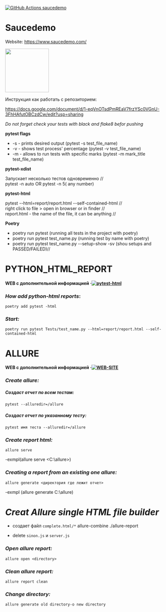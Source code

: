 [![GitHub Actions saucedemo](https://github.com/ivanovajulika/RedRover/actions/workflows/action.yml/badge.svg)](https://github.com/Elvorob/Saucedemo/actions)
# Saucedemo
Website: https://www.saucedemo.com/ 


[<img src="https://www.saucedemo.com/static/media/Login_Bot_graphic.20658452.png" width="140" height="140">](https://www.saucedemo.com/)


Инструкция как работать с репозиторием:

https://docs.google.com/document/d/1-eqVnOTsdPmREaV7frzYSc0VGnU-3FhHAfutOBCzdCw/edit?usp=sharing

*Do not forget check your tests with black and flake8 befor pushing*

**pytest flags**
- -s - prints desired output (pytest -s test_file_name)
- -v - shows test process' percentage (pytest -v test_file_name)
- -m - allows to run tests with specific marks (pytest -m mark_title test_file_name)

**pytest-xdist**

Запускает несколько тестов одновременно //  
pytest -n auto OR pytest -n 5( any number)


**pytest-html**

pytest <name of test> --html=report/report.html --self-contained-html //  
right click to file > open in browser or in finder //  
report.html - the name of the file, it can be anything //  

**Poetry**
  
  - poetry run pytest (running all tests in the project with poetry)
  - poetry run pytest test_name.py (running test by name with poetry)
  - poetry run pytest test_name.py --setup-show -sv (shou setups and PASSED/FAILED)//
  

  
# PYTHON_HTML_REPORT
#### WEB с дополнительной информацией &middot;[![pytest-html](https://img.shields.io/badge/pyhtml-website-brightgreen.svg?style=flat-square)](https://pytest-html.readthedocs.io/en/latest/user_guide.html)

### *How add python-html reports*:
  
    poetry add pytest -html

### ***Start:***
  
    poetry run pytest Tests/test_name.py --html=report/report.html --self-contained-html

# ALLURE
#### WEB с дополнительной информацией &middot;[![WEB-SITE](https://img.shields.io/badge/allure-website-brightgreen.svg?style=flat-square)](https://docs.qameta.io/allure/#_pytest)
  
### ***Create allure:***
##### Создаст отчет по всем тестам:
  
    pytest --alluredir=/allure
  
  ##### Создаст отчет по  указанному тесту:
    pytest имя теста --alluredir=/allure
  
### ***Create report html:***
    allure serve 
     
-exmpl(allure serve <C:\allure>)
### ***Creating a report from an existing one allure:***
    allure generate <директория где лежит отчет>
  
-exmpl (allure generate C:\allure)
# ***Creat Allure single HTML file builder***
  
* создает файл `complete.html/*`
    allure-combine ./allure-report
  
* delete  `sinon.js` и `server.js`
  
### ***Open allure report:***
  
    allure open <directory>  

### ***Clean allure report:***
  
    allure report clean 

### ***Change directory:***

    allure generate old directory-o new directory
